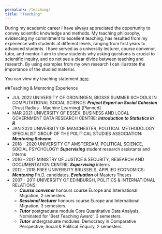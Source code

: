 ```yaml
---
permalink: /teaching/
title: "Teaching"
---
```

During my academic career I have always appreciated the opportunity to convey scientific knowledge and methods. My teaching philosophy, evidencing my commitment to excellent teaching, has resulted from my experience with students at different levels, ranging from first years to advanced students. I have served as a university lecturer, course convenor, tutor, and mentor. I aim to show students why asking questions is crucial to scientific inquiry, and do not see a clear divide between teaching and research. By using examples from my own research I can illustrate the importance of the studied material. 

You can view my teaching statement [here](assets/files/Achbari_Teaching_statement.pdf).

##Teaching & Mentoring Experience

- JUL 2022	UNIVERSITY OF GRONINGEN, BIGSSS SUMMER SCHOOLS IN COMPUTATIONAL SOCIAL SCIENCE: <b><i>Project Expert on Social Cohesion</b></i> (Trust Radius - Machine Learning) [Planned] 
- MAR 2021	UNIVERSITY OF ESSEX, BUSINESS AND LOCAL GOVERNMENT DATA RESEARCH CENTRE:      <b><i>Introduction to Statistics in R</b></i>
- JAN 2020	UNIVERSITY OF MANCHESTER, POLITICAL METHODOLOGY SPECIALIST GROUP OF THE POLITICAL STUDIES ASSOCIATION: <b><i>Mentoring Scheme</b></i> 
- 2018 - 2020	UNIVERSITY OF AMSTERDAM, POLITICAL SCIENCE, SOCIAL PSYCHOLOGY: <b><i>Supervising</b></i> student research assistants and interns
- 2016 - 2017	MINISTRY OF JUSTICE & SECURITY, RESEARCH AND DOCUMENTATION CENTRE: <b><i>Supervising</b></i> interns
- 2012 - 2015	FREE UNIVERSITY BRUSSELS, APPLIED ECONOMICS: <b><i>Mentoring</b></i> Ph.D. candidates, <b><i>Evaluation</b></i> of Masters Theses 
- 2007 - 2011	UNIVERSITY OF EDINBURGH, POLITICS & INTERNATIONAL RELATIONS: 
  - <b><i>Course convener</b></i> honours course Europe and International Migration, 2 semesters.
  - <b><i>Sessional lecturer</b></i> honours course Europe and International Migration, 3 semesters.
  - <b><i>Tutor</b></i> postgraduate module Core Quantitative Data Analysis, Nominated for 'Best Teaching Award', 3 semesters.
  - <b><i>Tutor</b></i> undergraduate modules: Democracy in Comparative Perspective; Social & Political Enquiry, 2 semesters.